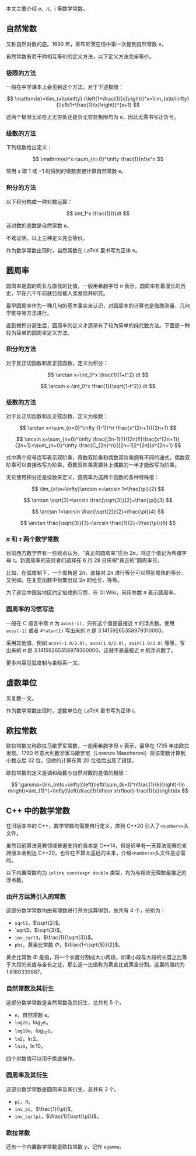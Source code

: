本文主要介绍 $\mathrm{e}$、$\pi$、$\mathrm{i}$ 等数学常数。

## 自然常数

又称自然对数的底。1690 年，莱布尼茨在信中第一次提到自然常数 $\mathrm{e}$。

自然常数有若干种相互等价的定义方法，以下定义方法完全等价。

### 极限的方法

一般在中学课本上会见到这个方法。对于下述极限：

$$
\mathrm{e}=\lim_{x\to\infty} {\left(1+\frac{1}{x}\right)}^x=\lim_{x\to\infty} {\left(1+\frac{1}{x}\right)}^{x+1}
$$

这两个极限无论在正无穷处还是负无穷处极限均为 $\mathrm{e}$，因此无需书写正负号。

### 级数的方法

下列级数给出定义：

$$
\mathrm{e}^x=\sum_{n=0}^\infty \frac{1}{n!}x^n
$$

常用 $x$ 取 $1$ 或 $-1$ 时得到的级数直接计算自然常数 $\mathrm{e}$。

### 积分的方法

以下积分构成一种对数运算：

$$
\int_1^x \frac{1}{t}dt
$$

该对数的底数是自然常数 $\mathrm{e}$。

不难证明，以上三种定义完全等价。

作为数学常数出现时，自然常数在 LaTeX 里书写为正体 $\mathrm{e}$。

## 圆周率

圆周率是圆的周长与直径的比值，一般用希腊字母 $\pi$ 表示。圆周率有着漫长的历史，早在几千年前就已经被人类发现并研究。

最早圆周率作为一种几何的基本事实来认识，对圆周率的计算也是借助测量、几何学推导等方法进行。

直到微积分诞生后，圆周率的定义才逐渐有了较为简单的纯代数方法。下面是一种较为简单的圆周率定义方法。

### 积分的方法

对于反正切函数和反正弦函数，定义为积分：

$$
\arctan x=\int_0^x \frac{1}{1+t^2} dt
$$

$$
\arcsin x=\int_0^x \frac{1}{\sqrt{1-t^2}} dt
$$

### 级数的方法

对于反正切函数和反正弦函数，定义为级数：

$$
\arctan x=\sum_{n=0}^\infty {(-1)}^n \frac{x^{2n+1}}{2n+1}
$$

$$
\arcsin x=\sum_{n=0}^\infty \frac{(2n-1)!!}{(2n)!!}\frac{x^{2n+1}}{2n+1}=\sum_{n=0}^\infty \frac{C_{2n}^n}{(2n+1)2^{2n}}x^{2n+1}
$$

式中两个叹号连写表示双阶乘，奇数双阶乘和偶数双阶乘拥有不同的通式，偶数双阶乘可以直接改写为阶乘，奇数双阶乘需要补上偶数的一半才能改写为阶乘。

无论使用积分还是级数来定义，圆周率为这两个函数的各种特殊值：

$$
\lim_{x\to+\infty}\arctan x=\arcsin 1=\frac{\pi}{2}
$$

$$
\arctan \sqrt{3}=\arcsin \frac{\sqrt{3}}{2}=\frac{\pi}{3}
$$

$$
\arctan 1=\arcsin \frac{\sqrt{2}}{2}=\frac{\pi}{4}
$$

$$
\arctan \frac{\sqrt{3}}{3}=\arcsin \frac{1}{2}=\frac{\pi}{6}
$$

### $\pi$ 和 $\tau$ 两个数学常数

目前西方数学界有一些观点认为，“真正的圆周率”应为 $2\pi$，将这个值记为希腊字母 $\tau$。新圆周率的支持者们选择在 6 月 28 日庆祝“真正的”圆周率日。

比如，在弧度制下，一个周角是 $2\pi$，直接对 $2\pi$ 进行等分可以得到周角的等分。又例如，在复变函数中频繁出现 $2\pi$ 的组合，等等。

为了迎合中国各地区约定俗成的习惯，在 OI Wiki，采用参数 $\pi$ 表示圆周率。

### 圆周率的习惯写法

一般在 C 语言中取 $\pi$ 为 `acos(-1)`，只有这个值是最接近 $\pi$ 的浮点数。使用 `acos(-1)` 或者 `4*atan(1)` 写出来的 $\pi$ 是 $3.14159265358979310000$。

采用其他值，例如 `acos(-1.0/2.0)`，`acos(1.0/2.0)`，`asin(1.0/2.0)` 等等，写出来的 $\pi$ 是 $3.14159265358979360000$，这就不是最接近 $\pi$ 的浮点数了。

更多内容见弧度制与坐标系一文。

## 虚数单位

见复数一文。

作为数学常数出现时，虚数单位在 LaTeX 里书写为正体 $\mathrm{i}$。

## 欧拉常数

欧拉常数又称欧拉马歇罗尼常数，一般用希腊字母 $\gamma$ 表示，最早在 1735 年由欧拉发现。1790 年意大利数学家马歇罗尼（Lorenzo Mascheroni）将该常数计算到小数点后 32 位，但他的计算在第 20 位往后出现了错误。

欧拉常数的定义是调和级数与自然对数的差值的极限：

$$
\gamma=\lim_{n\to+\infty}\left(\left(\sum_{k=1}^n\frac{1}{k}\right)-\ln n\right)=\int_{1}^{+\infty}\left(\frac{1}{\lfloor x\rfloor}-frac{1}{x}\right)dx
$$

## C++ 中的数学常数

在旧版本中的 C++，数学常数均需要自行定义，直到 C++20 引入了`<numbers>`头文件。

虽然目前算法竞赛领域普遍支持的版本是 C++14，但是迟早有一天算法竞赛的支持版本会到达 C++20，也许在不算太遥远的未来，介绍`<numbers>`头文件是必需的。

以下内置常数均为 `inline constexpr double` 类型，均为与相应无理数最接近的浮点数。

### 由开方运算引入的常数

这部分数学常数均由有理数进行开方运算得到，总共有 $4$ 个，分别为：

- `sqrt2`，$\sqrt{2}$。
- `sqrt3，$\sqrt{3}$。
- `inv_sqrt3`，$\frac{1}{\sqrt{3}}$。
- `phi`，黄金比常数 $\Phi$，$\frac{1+\sqrt{5}}{2}$。

黄金比常数 $\Phi$ 是指，将一个长度分割成大小两段，如果小段与大段的长度之比等于大段的长度与全长之比，那么这一比值称为黄金比或黄金分割。这里的值约为 $1.6180339887$。

### 自然常数及其衍生

这部分数学常数是自然常数及其衍生，总共有 5 个。

- `e`，自然常数 $\mathrm{e}$。
- `log2e`，$\log_2 \mathrm{e}$。
- `log10e`，$\log_{10} \mathrm{e}$。
- `ln2`，$\ln 2$。
- `ln10`，$\ln 10$。

四个对数值可以用于换底操作。

### 圆周率及其衍生

这部分数学常数是圆周率及其衍生，总共有 3 个。

- `pi`，$\pi$。
- `inv_pi`，$\frac{1}{\pi}$。
- `inv_sqrtpi`，$\frac{1}{\sqrt{\pi}}$。

### 欧拉常数

还有一个内置数学常数是欧拉常数 $\gamma$，记作 `egamma`。
